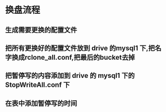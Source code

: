 # 换盘流程

## 生成需要更换的配置文件



## 把所有更换好的配置文件放到 drive 的mysql1 下,把名字换成rclone_all.conf,把最后的bucket去掉





## 把暂停写的内容添加到 drive 的 mysql1 下的 StopWriteAll.conf 下



## 在表中添加暂停写的时间


